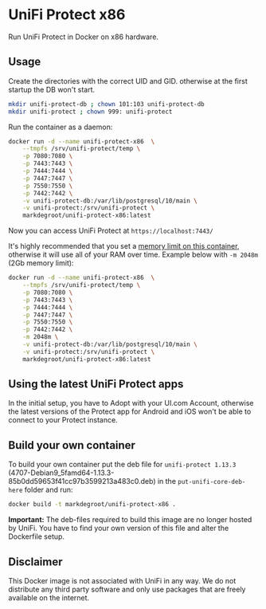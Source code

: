 # UniFi Protect x86

Run UniFi Protect in Docker on x86 hardware.

## Usage

Create the directories with the correct UID and GID. otherwise at the first startup the DB won't start.
```bash
mkdir unifi-protect-db ; chown 101:103 unifi-protect-db
mkdir unifi-protect ; chown 999: unifi-protect
```

Run the container as a daemon:

```bash
docker run -d --name unifi-protect-x86  \
    --tmpfs /srv/unifi-protect/temp \
    -p 7080:7080 \
    -p 7443:7443 \
    -p 7444:7444 \
    -p 7447:7447 \
    -p 7550:7550 \
    -p 7442:7442 \
    -v unifi-protect-db:/var/lib/postgresql/10/main \
    -v unifi-protect:/srv/unifi-protect \
    markdegroot/unifi-protect-x86:latest
```

Now you can access UniFi Protect at `https://localhost:7443/`

It's highly recommended that you set a [memory limit on this container](https://docs.docker.com/config/containers/resource_constraints/#limit-a-containers-access-to-memory), otherwise it will use all of your RAM over time. Example below with `-m 2048m` (2Gb memory limit):

```bash
docker run -d --name unifi-protect-x86  \
    --tmpfs /srv/unifi-protect/temp \
    -p 7080:7080 \
    -p 7443:7443 \
    -p 7444:7444 \
    -p 7447:7447 \
    -p 7550:7550 \
    -p 7442:7442 \
    -m 2048m \
    -v unifi-protect-db:/var/lib/postgresql/10/main \
    -v unifi-protect:/srv/unifi-protect \
    markdegroot/unifi-protect-x86:latest
```

## Using the latest UniFi Protect apps
In the initial setup, you have to Adopt with your UI<span>.</span>com Account, otherwise the latest versions of the Protect app for Android and iOS won't be able to connect to your Protect instance.

## Build your own container
To build your own container put the deb file for `unifi-protect 1.13.3` (4707-Debian9_5famd64-1.13.3-85b0dd59653f41cc97b3599213a483c0.deb) in the `put-unifi-core-deb-here` folder and run:
```bash
docker build -t markdegroot/unifi-protect-x86 .
```
**Important:** The deb-files required to build this image are no longer hosted by UniFi. You have to find your own version of this file and alter the Dockerfile setup.

## Disclaimer

This Docker image is not associated with UniFi in any way. We do not distribute any third party software and only use packages that are freely available on the internet.
